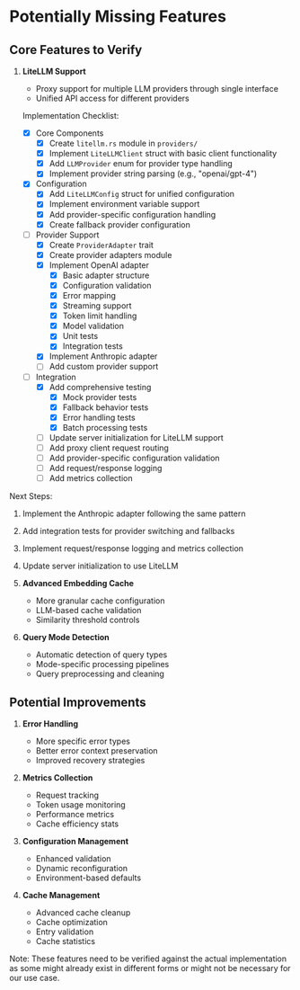 # Potentially Missing Features

## Core Features to Verify

1. **LiteLLM Support**
   - Proxy support for multiple LLM providers through single interface
   - Unified API access for different providers
   
   Implementation Checklist:
   - [x] Core Components
     - [x] Create `litellm.rs` module in `providers/`
     - [x] Implement `LiteLLMClient` struct with basic client functionality
     - [x] Add `LLMProvider` enum for provider type handling
     - [x] Implement provider string parsing (e.g., "openai/gpt-4")
   
   - [x] Configuration
     - [x] Add `LiteLLMConfig` struct for unified configuration
     - [x] Implement environment variable support
     - [x] Add provider-specific configuration handling
     - [x] Create fallback provider configuration
   
   - [ ] Provider Support
     - [x] Create `ProviderAdapter` trait
     - [x] Create provider adapters module
     - [x] Implement OpenAI adapter
       - [x] Basic adapter structure
       - [x] Configuration validation
       - [x] Error mapping
       - [x] Streaming support
       - [x] Token limit handling
       - [x] Model validation
       - [x] Unit tests
       - [x] Integration tests
     - [x] Implement Anthropic adapter
     - [ ] Add custom provider support
   
   - [ ] Integration
     - [x] Add comprehensive testing
       - [x] Mock provider tests
       - [x] Fallback behavior tests
       - [x] Error handling tests
       - [x] Batch processing tests
     - [ ] Update server initialization for LiteLLM support
     - [ ] Add proxy client request routing
     - [ ] Add provider-specific configuration validation
     - [ ] Add request/response logging
     - [ ] Add metrics collection

Next Steps:
1. Implement the Anthropic adapter following the same pattern
2. Add integration tests for provider switching and fallbacks
3. Implement request/response logging and metrics collection
4. Update server initialization to use LiteLLM

2. **Advanced Embedding Cache**
   - More granular cache configuration
   - LLM-based cache validation
   - Similarity threshold controls

3. **Query Mode Detection**
   - Automatic detection of query types
   - Mode-specific processing pipelines
   - Query preprocessing and cleaning

## Potential Improvements

1. **Error Handling**
   - More specific error types
   - Better error context preservation
   - Improved recovery strategies

2. **Metrics Collection**
   - Request tracking
   - Token usage monitoring
   - Performance metrics
   - Cache efficiency stats

3. **Configuration Management**
   - Enhanced validation
   - Dynamic reconfiguration
   - Environment-based defaults

4. **Cache Management**
   - Advanced cache cleanup
   - Cache optimization
   - Entry validation
   - Cache statistics

Note: These features need to be verified against the actual implementation as some might already exist in different forms or might not be necessary for our use case.
